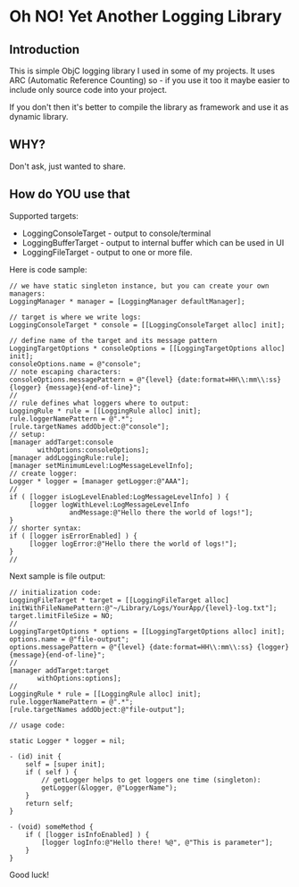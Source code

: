 Oh NO! Yet Another Logging Library
==================================

Introduction
------------

This is simple ObjC logging library I used in some of my projects.
It uses ARC (Automatic Reference Counting) so - if you use it too
it maybe easier to include only source code into your project.

If you don't then it's better to compile the library as framework 
and use it as dynamic library.

WHY?
----

Don't ask, just wanted to share.

How do YOU use that
-------------------

Supported targets:

 - LoggingConsoleTarget - output to console/terminal
 - LoggingBufferTarget - output to internal buffer which can be used in UI 
 - LoggingFileTarget - output to one or more file.

Here is code sample:
    
    // we have static singleton instance, but you can create your own managers:
    LoggingManager * manager = [LoggingManager defaultManager];
    
    // target is where we write logs:
    LoggingConsoleTarget * console = [[LoggingConsoleTarget alloc] init];
    
    // define name of the target and its message pattern
    LoggingTargetOptions * consoleOptions = [[LoggingTargetOptions alloc] init];
    consoleOptions.name = @"console";
    // note escaping characters:
    consoleOptions.messagePattern = @"{level} {date:format=HH\\:mm\\:ss} {logger} {message}{end-of-line}";
    //
    // rule defines what loggers where to output:
    LoggingRule * rule = [[LoggingRule alloc] init];
    rule.loggerNamePattern = @".*";
    [rule.targetNames addObject:@"console"];
    // setup:
    [manager addTarget:console 
           withOptions:consoleOptions];
    [manager addLoggingRule:rule];
    [manager setMinimumLevel:LogMessageLevelInfo];
    // create logger:
    Logger * logger = [manager getLogger:@"AAA"];
    //
    if ( [logger isLogLevelEnabled:LogMessageLevelInfo] ) {
         [logger logWithLevel:LogMessageLevelInfo 
                   andMessage:@"Hello there the world of logs!"];
    }
    // shorter syntax:
    if ( [logger isErrorEnabled] ) {
         [logger logError:@"Hello there the world of logs!"];
    }
    //

Next sample is file output:
    
    // initialization code:
    LoggingFileTarget * target = [[LoggingFileTarget alloc] initWithFileNamePattern:@"~/Library/Logs/YourApp/{level}-log.txt"];
    target.limitFileSize = NO;
    //
    LoggingTargetOptions * options = [[LoggingTargetOptions alloc] init];
    options.name = @"file-output";
    options.messagePattern = @"{level} {date:format=HH\\:mm\\:ss} {logger} {message}{end-of-line}";
    //
    [manager addTarget:target
           withOptions:options];
    //
    LoggingRule * rule = [[LoggingRule alloc] init];
    rule.loggerNamePattern = @".*";
    [rule.targetNames addObject:@"file-output"];
    
    // usage code:
    
    static Logger * logger = nil;
    
    - (id) init {
        self = [super init];
        if ( self ) {
            // getLogger helps to get loggers one time (singleton):
            getLogger(&logger, @"LoggerName");
        }
        return self;
    }
    
    - (void) someMethod {
        if ( [logger isInfoEnabled] ) {
            [logger logInfo:@"Hello there! %@", @"This is parameter"];
        }
    }
    
Good luck!